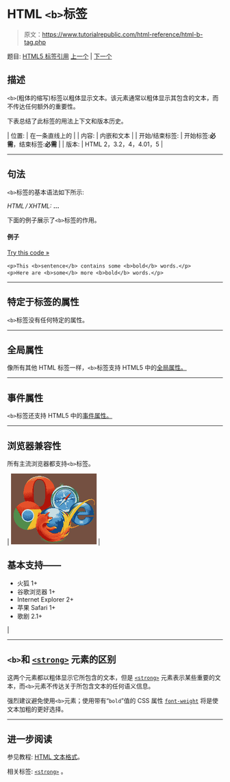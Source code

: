# HTML `<b>`标签

> 原文：<https://www.tutorialrepublic.com/html-reference/html-b-tag.php>

题目: [HTML5 标签引用](html5-tags.php) [上一个](html5-audio-tag.php) | [下一个](html-base-tag.php)

## 描述

`<b>`(粗体的缩写)标签以粗体显示文本。该元素通常以粗体显示其包含的文本，而不传达任何额外的重要性。

下表总结了此标签的用法上下文和版本历史。

| 位置: | 在一条直线上的 |
| 内容: | 内嵌和文本 |
| 开始/结束标签: | 开始标签:**必需**，结束标签:**必需** |
| 版本: | HTML 2，3.2，4，4.01，5 |

* * *

## 句法

`<b>`标签的基本语法如下所示:

*HTML / XHTML:* <b> ... </b>

下面的例子展示了`<b>`标签的作用。

#### 例子

[Try this code »](../codelab.php?topic=html&file=b-tag "Try this code using online Editor")

```
<p>This <b>sentence</b> contains some <b>bold</b> words.</p>
<p>Here are <b>some</b> more <b>bold</b> words.</p>
```

* * *

## 特定于标签的属性

`<b>`标签没有任何特定的属性。

* * *

## 全局属性

像所有其他 HTML 标签一样，`<b>`标签支持 HTML5 中的[全局属性。](html5-global-attributes.php)

* * *

## 事件属性

`<b>`标签还支持 HTML5 中的[事件属性。](html5-event-attributes.php)

* * *

## 浏览器兼容性

所有主流浏览器都支持`<b>`标签。

| ![Browsers Icon](img/e9331123c77668c1832e541c2fca1002.png) | 

## 基本支持——

*   火狐 1+
*   谷歌浏览器 1+
*   Internet Explorer 2+
*   苹果 Safari 1+
*   歌剧 2.1+

 |

* * *

## `<b>`和 [`<strong>`](html-strong-tag.php) 元素的区别

这两个元素都以粗体显示它所包含的文本，但是 [`<strong>`](html-strong-tag.php) 元素表示某些重要的文本，而`<b>`元素不传达关于所包含文本的任何语义信息。

强烈建议避免使用`<b>`元素；使用带有“`bold`”值的 CSS 属性 [`font-weight`](../css-reference/css-font-weight-property.php) 将是使文本加粗的更好选择。

* * *

## 进一步阅读

参见教程: [HTML 文本格式](../html-tutorial/html-text-formatting.php)。

相关标签: [`<strong>`](html-strong-tag.php) 。